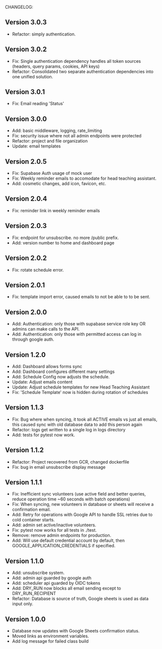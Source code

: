 CHANGELOG:

## Version 3.0.3

- Refactor: simply authentication.

## Version 3.0.2

- Fix: Single authentication dependency handles all token sources (headers, query params, cookies, API keys)
- Refactor: Consolidated two separate authentication dependencies into one unified solution.

## Version 3.0.1

- Fix: Email reading 'Status'

## Version 3.0.0

- Add: basic middleware, logging, rate_limiting 
- Fix: security issue where not all admin endpoints were protected
- Refactor: project and file organization
- Update: email templates

## Version 2.0.5

- Fix: Supabase Auth usage of mock user
- Fix: Weekly reminder emails to accomodate for head teaching assistant.
- Add: cosmetic changes, add icon, favicon, etc.

## Version 2.0.4

- Fix: reminder link in weekly reminder emails 


## Version 2.0.3

- Fix: endpoint for unsubscribe. no more /public prefix.
- Add: version number to home and dashboard page

## Version 2.0.2

- Fix: rotate schedule error.

## Version 2.0.1

- Fix: template import error, caused emails to not be able to to be sent.

## Version 2.0.0

- Add: Authentication: only those with supabase service role key OR admins can make calls to the API. 
- Add: Authentication: only those with permitted access can log in through google auth.

## Version 1.2.0

- Add: Dashboard allows forms sync
- Add: Dashboard configures different many settings
- Add: Schedule Config now adjusts the schedule.
- Update: Adjust emails content 
- Update: Adjust schedule templates for new Head Teaching Assistant
- Fix: 'Schedule Template' now is hidden during rotation of schedules

## Version 1.1.3

- Fix: Bug where when syncing, it took all ACTIVE emails vs just all emails, this caused sync with old database data to add this person again
- Refactor: logs get written to a single log in logs directory
- Add: tests for pytest now work.

## Version 1.1.2

- Refactor: Project recovered from GCR, changed dockerfile
- Fix: bug in email unsubscribe display message

## Version 1.1.1

- Fix: Inefficient sync volunteers (use active field and better queries, reduce operation time ~60 seconds with batch operations)
- Fix: When syncing, new volunteers in database or sheets will receive a confirmation email.
- Add: Retry for operations with Google API to handle SSL retries due to cold container starts.
- Add: admin set active/inactive volunteers.
- Fix: pytest now works for all tests in ./test.
- Remove: remove admin endpoints for production.
- Add: Will use default credential account by default, then GOOGLE_APPLICATION_CREDENTIALS if specified.

## Version 1.1.0

- Add: unsubscribe system.
- Add: admin api guarded by google auth
- Add: scheduler api guarded by OIDC tokens
- Add: DRY_RUN now blocks all email sending except to DRY_RUN_RECIPIENT
- Refactor: Database is source of truth, Google sheets is used as data input only.

## Version 1.0.0

- Database now updates with Google Sheets confirmation status.
- Moved links as environment variables.
- Add log message for failed class build